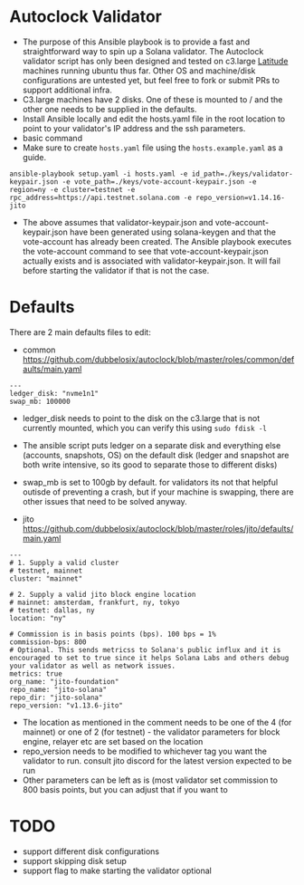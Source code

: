 # Autoclock Validator
* The purpose of this Ansible playbook is to provide a fast and straightforward way to spin up a Solana validator. The Autoclock validator script has only been designed and tested on c3.large [Latitude](https://www.latitude.sh/) machines running ubuntu thus far. Other OS and machine/disk configurations are untested yet, but feel free to fork or submit PRs to support additional infra.
* C3.large machines have 2 disks. One of these is mounted to / and the other one needs to be supplied in the defaults.
* Install Ansible locally and edit the hosts.yaml file in the root location to point to your validator's IP address and the ssh parameters.
* basic command
* Make sure to create `hosts.yaml` file using the `hosts.example.yaml` as a guide.
```
ansible-playbook setup.yaml -i hosts.yaml -e id_path=./keys/validator-keypair.json -e vote_path=./keys/vote-account-keypair.json -e region=ny -e cluster=testnet -e rpc_address=https://api.testnet.solana.com -e repo_version=v1.14.16-jito
```

* The above assumes that validator-keypair.json and vote-account-keypair.json have been generated using solana-keygen and that the vote-account has already been created. The Ansible playbook executes the vote-account command to see that vote-account-keypair.json actually exists and is associated with validator-keypair.json. It will fail before starting the validator if that is not the case.

# Defaults

There are 2 main defaults files to edit: 
* common https://github.com/dubbelosix/autoclock/blob/master/roles/common/defaults/main.yaml
```
---
ledger_disk: "nvme1n1"
swap_mb: 100000
```
* ledger_disk needs to point to the disk on the c3.large that is not currently mounted, which you can verify this using `sudo fdisk -l`
* The ansible script puts ledger on a separate disk and everything else (accounts, snapshots, OS) on the default disk (ledger and snapshot are both write intensive, so its good to separate those to different disks)
* swap_mb is set to 100gb by default. for validators its not that helpful outisde of preventing a crash, but if your machine is swapping, there are other issues that need to be solved anyway.

* jito https://github.com/dubbelosix/autoclock/blob/master/roles/jito/defaults/main.yaml
```
---
# 1. Supply a valid cluster
# testnet, mainnet
cluster: "mainnet"

# 2. Supply a valid jito block engine location
# mainnet: amsterdam, frankfurt, ny, tokyo 
# testnet: dallas, ny
location: "ny"

# Commission is in basis points (bps). 100 bps = 1%
commission-bps: 800
# Optional. This sends metricss to Solana's public influx and it is encouraged to set to true since it helps Solana Labs and others debug your validator as well as network issues.
metrics: true
org_name: "jito-foundation"
repo_name: "jito-solana"
repo_dir: "jito-solana"
repo_version: "v1.13.6-jito"
```
* The location as mentioned in the comment needs to be one of the 4 (for mainnet) or one of 2 (for testnet)  - the validator parameters for block engine, relayer etc are set based on the location
* repo_version needs to be modified to whichever tag you want the validator to run. consult jito discord for the latest version expected to be run
* Other parameters can be left as is (most validator set commission to 800 basis points, but you can adjust that if you want to

# TODO
* support different disk configurations
* support skipping disk setup
* support flag to make starting the validator optional


